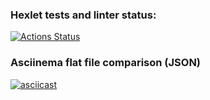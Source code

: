 ### Hexlet tests and linter status:
[![Actions Status](https://github.com/IlnurFazylzyanov/frontend-project-lvl2/workflows/hexlet-check/badge.svg)](https://github.com/IlnurFazylzyanov/frontend-project-lvl2/actions)
### Asciinema flat file comparison (JSON)
[![asciicast](https://asciinema.org/a/l5eUDK6GfrxddpoS6FEU4H7hI.svg)](https://asciinema.org/a/l5eUDK6GfrxddpoS6FEU4H7hI)
